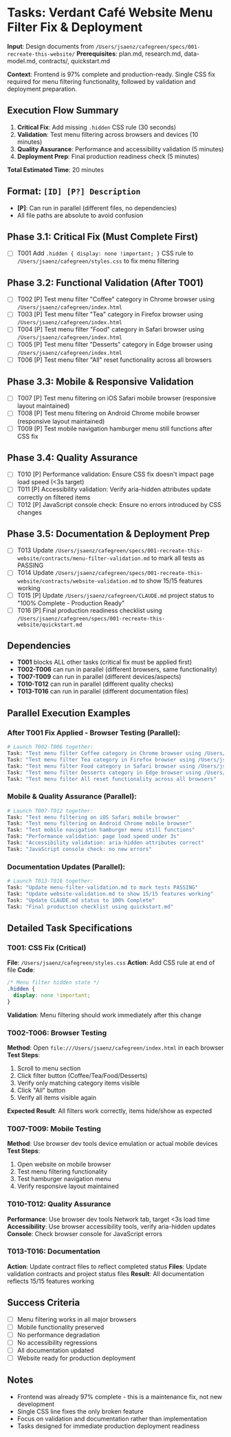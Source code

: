 # Tasks: Verdant Café Website Menu Filter Fix & Deployment

**Input**: Design documents from `/Users/jsaenz/cafegreen/specs/001-recreate-this-website/`
**Prerequisites**: plan.md, research.md, data-model.md, contracts/, quickstart.md

**Context**: Frontend is 97% complete and production-ready. Single CSS fix required for menu filtering functionality, followed by validation and deployment preparation.

## Execution Flow Summary
1. **Critical Fix**: Add missing `.hidden` CSS rule (30 seconds)
2. **Validation**: Test menu filtering across browsers and devices (10 minutes)
3. **Quality Assurance**: Performance and accessibility validation (5 minutes)
4. **Deployment Prep**: Final production readiness check (5 minutes)

**Total Estimated Time**: 20 minutes

## Format: `[ID] [P?] Description`
- **[P]**: Can run in parallel (different files, no dependencies)
- All file paths are absolute to avoid confusion

## Phase 3.1: Critical Fix (Must Complete First)
- [ ] T001 Add `.hidden { display: none !important; }` CSS rule to `/Users/jsaenz/cafegreen/styles.css` to fix menu filtering

## Phase 3.2: Functional Validation (After T001)
- [ ] T002 [P] Test menu filter "Coffee" category in Chrome browser using `/Users/jsaenz/cafegreen/index.html`
- [ ] T003 [P] Test menu filter "Tea" category in Firefox browser using `/Users/jsaenz/cafegreen/index.html`
- [ ] T004 [P] Test menu filter "Food" category in Safari browser using `/Users/jsaenz/cafegreen/index.html`
- [ ] T005 [P] Test menu filter "Desserts" category in Edge browser using `/Users/jsaenz/cafegreen/index.html`
- [ ] T006 [P] Test menu filter "All" reset functionality across all browsers

## Phase 3.3: Mobile & Responsive Validation
- [ ] T007 [P] Test menu filtering on iOS Safari mobile browser (responsive layout maintained)
- [ ] T008 [P] Test menu filtering on Android Chrome mobile browser (responsive layout maintained)
- [ ] T009 [P] Test mobile navigation hamburger menu still functions after CSS fix

## Phase 3.4: Quality Assurance
- [ ] T010 [P] Performance validation: Ensure CSS fix doesn't impact page load speed (<3s target)
- [ ] T011 [P] Accessibility validation: Verify aria-hidden attributes update correctly on filtered items
- [ ] T012 [P] JavaScript console check: Ensure no errors introduced by CSS changes

## Phase 3.5: Documentation & Deployment Prep
- [ ] T013 Update `/Users/jsaenz/cafegreen/specs/001-recreate-this-website/contracts/menu-filter-validation.md` to mark all tests as PASSING
- [ ] T014 Update `/Users/jsaenz/cafegreen/specs/001-recreate-this-website/contracts/website-validation.md` to show 15/15 features working
- [ ] T015 [P] Update `/Users/jsaenz/cafegreen/CLAUDE.md` project status to "100% Complete - Production Ready"
- [ ] T016 [P] Final production readiness checklist using `/Users/jsaenz/cafegreen/specs/001-recreate-this-website/quickstart.md`

## Dependencies
- **T001** blocks ALL other tasks (critical fix must be applied first)
- **T002-T006** can run in parallel (different browsers, same functionality)
- **T007-T009** can run in parallel (different devices/aspects)
- **T010-T012** can run in parallel (different quality checks)
- **T013-T016** can run in parallel (different documentation files)

## Parallel Execution Examples

### After T001 Fix Applied - Browser Testing (Parallel):
```bash
# Launch T002-T006 together:
Task: "Test menu filter Coffee category in Chrome browser using /Users/jsaenz/cafegreen/index.html"
Task: "Test menu filter Tea category in Firefox browser using /Users/jsaenz/cafegreen/index.html"
Task: "Test menu filter Food category in Safari browser using /Users/jsaenz/cafegreen/index.html"
Task: "Test menu filter Desserts category in Edge browser using /Users/jsaenz/cafegreen/index.html"
Task: "Test menu filter All reset functionality across all browsers"
```

### Mobile & Quality Assurance (Parallel):
```bash
# Launch T007-T012 together:
Task: "Test menu filtering on iOS Safari mobile browser"
Task: "Test menu filtering on Android Chrome mobile browser"
Task: "Test mobile navigation hamburger menu still functions"
Task: "Performance validation: page load speed under 3s"
Task: "Accessibility validation: aria-hidden attributes correct"
Task: "JavaScript console check: no new errors"
```

### Documentation Updates (Parallel):
```bash
# Launch T013-T016 together:
Task: "Update menu-filter-validation.md to mark tests PASSING"
Task: "Update website-validation.md to show 15/15 features working"
Task: "Update CLAUDE.md status to 100% Complete"
Task: "Final production checklist using quickstart.md"
```

## Detailed Task Specifications

### T001: CSS Fix (Critical)
**File**: `/Users/jsaenz/cafegreen/styles.css`
**Action**: Add CSS rule at end of file
**Code**:
```css
/* Menu filter hidden state */
.hidden {
  display: none !important;
}
```
**Validation**: Menu filtering should work immediately after this change

### T002-T006: Browser Testing
**Method**: Open `file:///Users/jsaenz/cafegreen/index.html` in each browser
**Test Steps**:
1. Scroll to menu section
2. Click filter button (Coffee/Tea/Food/Desserts)
3. Verify only matching category items visible
4. Click "All" button
5. Verify all items visible again

**Expected Result**: All filters work correctly, items hide/show as expected

### T007-T009: Mobile Testing
**Method**: Use browser dev tools device emulation or actual mobile devices
**Test Steps**:
1. Open website on mobile browser
2. Test menu filtering functionality
3. Test hamburger navigation menu
4. Verify responsive layout maintained

### T010-T012: Quality Assurance
**Performance**: Use browser dev tools Network tab, target <3s load time
**Accessibility**: Use browser accessibility tools, verify aria-hidden updates
**Console**: Check browser console for JavaScript errors

### T013-T016: Documentation
**Action**: Update contract files to reflect completed status
**Files**: Update validation contracts and project status files
**Result**: All documentation reflects 15/15 features working

## Success Criteria
- [ ] Menu filtering works in all major browsers
- [ ] Mobile functionality preserved
- [ ] No performance degradation
- [ ] No accessibility regressions
- [ ] All documentation updated
- [ ] Website ready for production deployment

## Notes
- Frontend was already 97% complete - this is a maintenance fix, not new development
- Single CSS line fixes the only broken feature
- Focus on validation and documentation rather than implementation
- Tasks designed for immediate production deployment readiness
